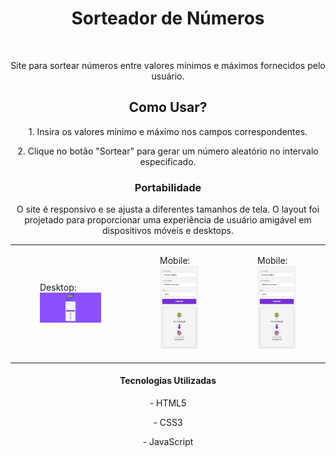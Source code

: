 <h1 align="center">Sorteador de Números</h1>
<br>
<p align="center">Site para sortear números entre valores mínimos e máximos fornecidos pelo usuário.</p>

<h2 align="center">Como Usar?</h2>

<p align="center">1. Insira os valores mínimo e máximo nos campos correspondentes.</p>
<p align="center">2. Clique no botão "Sortear" para gerar um número aleatório no intervalo especificado.</p>

<h3 align="center">Portabilidade</h3>

<p align="center">O site é responsivo e se ajusta a diferentes tamanhos de tela. O layout foi projetado para proporcionar uma experiência de usuário amigável em dispositivos móveis e desktops.</p>
<table align="center">
  <tr>
    <td>
      <figure>
        <figcaption>Desktop:</figcaption>
        <img src="https://github.com/LucasSouza0101/Currency-Converter/blob/main/assets/currency%20converter%20desktop%20version.png?raw=true" alt="desktop-image" style="width: 100%;">
      </figure>
    </td>
    <td>
     <figure>
       <figcaption>Mobile:</figcaption>
       <img src="https://github.com/LucasSouza0101/Currency-Converter/blob/main/assets/currency%20converter%20mobile%20version.png?raw=true" alt="mobile-image" style="width: 100%;">
     </figure> 
    </td>
    <td>
     <figure>
       <figcaption>Mobile:</figcaption>
       <img src="https://github.com/LucasSouza0101/Currency-Converter/blob/main/assets/currency%20converter%20mobile%20version.png?raw=true" alt="mobile-image" style="width: 100%;">
     </figure> 
    </td>
  </tr>
</table>
<h4 align="center">Tecnologias Utilizadas</h4>

<p align="center">- HTML5</p>
<p align="center">- CSS3</p>
<p align="center">- JavaScript</p>

